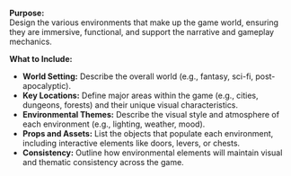 **Purpose:**  
Design the various environments that make up the game world, ensuring they are immersive, functional, and support the narrative and gameplay mechanics.

**What to Include:**

- **World Setting:** Describe the overall world (e.g., fantasy, sci-fi, post-apocalyptic).
- **Key Locations:** Define major areas within the game (e.g., cities, dungeons, forests) and their unique visual characteristics.
- **Environmental Themes:** Describe the visual style and atmosphere of each environment (e.g., lighting, weather, mood).
- **Props and Assets:** List the objects that populate each environment, including interactive elements like doors, levers, or chests.
- **Consistency:** Outline how environmental elements will maintain visual and thematic consistency across the game.